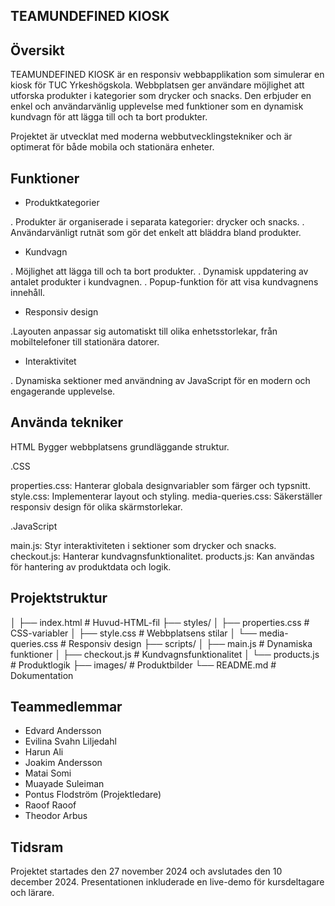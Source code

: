 ## TEAMUNDEFINED KIOSK
## Översikt

TEAMUNDEFINED KIOSK är en responsiv webbapplikation som simulerar en kiosk för TUC Yrkeshögskola. Webbplatsen ger användare möjlighet att utforska produkter i kategorier som drycker och snacks. Den erbjuder en enkel och användarvänlig upplevelse med funktioner som en dynamisk kundvagn för att lägga till och ta bort produkter.

Projektet är utvecklat med moderna webbutvecklingstekniker och är optimerat för både mobila och stationära enheter.


## Funktioner

- Produktkategorier

. Produkter är organiserade i separata kategorier: drycker och snacks.
. Användarvänligt rutnät som gör det enkelt att bläddra bland produkter.

- Kundvagn

. Möjlighet att lägga till och ta bort produkter.
. Dynamisk uppdatering av antalet produkter i kundvagnen.
. Popup-funktion för att visa kundvagnens innehåll.

- Responsiv design

.Layouten anpassar sig automatiskt till olika enhetsstorlekar, från mobiltelefoner till stationära datorer.

- Interaktivitet

. Dynamiska sektioner med användning av JavaScript för en modern och engagerande upplevelse.

## Använda tekniker
  HTML
  Bygger webbplatsens grundläggande struktur.

 .CSS

  properties.css: Hanterar globala designvariabler som färger och typsnitt.
 style.css: Implementerar layout och styling.
 media-queries.css: Säkerställer responsiv design för olika skärmstorlekar.

  .JavaScript

 main.js: Styr interaktiviteten i sektioner som drycker och snacks.
 checkout.js: Hanterar kundvagnsfunktionalitet.
 products.js: Kan användas för hantering av produktdata och logik.

## Projektstruktur
│
├── index.html               # Huvud-HTML-fil
├── styles/
│   ├── properties.css       # CSS-variabler
│   ├── style.css            # Webbplatsens stilar
│   └── media-queries.css    # Responsiv design
├── scripts/
│   ├── main.js              # Dynamiska funktioner
│   ├── checkout.js          # Kundvagnsfunktionalitet
│   └── products.js          # Produktlogik
├── images/                  # Produktbilder
└── README.md                # Dokumentation

## Teammedlemmar

- Edvard Andersson
- Evilina Svahn Liljedahl
- Harun Ali
- Joakim Andersson
- Matai Somi
- Muayade Suleiman
- Pontus Flodström (Projektledare)
- Raoof Raoof
- Theodor Arbus

## Tidsram
Projektet startades den 27 november 2024 och avslutades den 10 december 2024. Presentationen inkluderade en live-demo för kursdeltagare och lärare.
